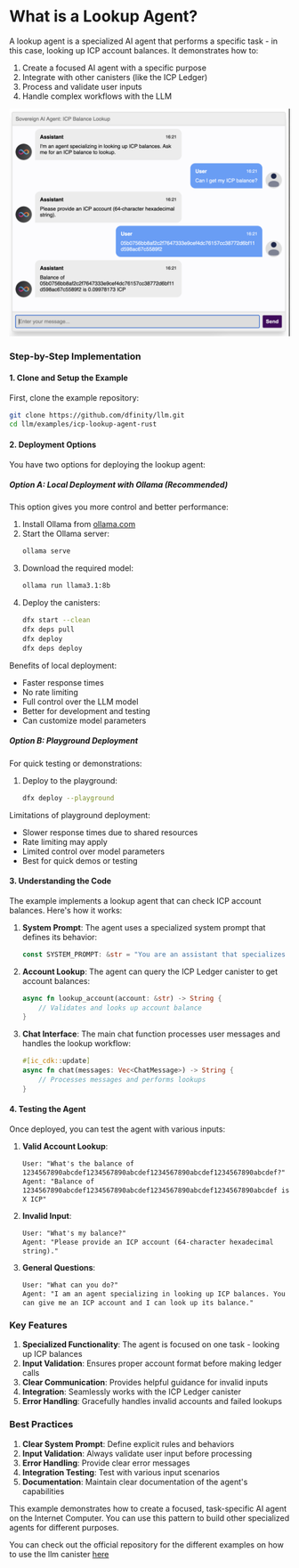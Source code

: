 # What is a Lookup Agent?

A lookup agent is a specialized AI agent that performs a specific task - in this case, looking up ICP account balances. It demonstrates how to:
1. Create a focused AI agent with a specific purpose
2. Integrate with other canisters (like the ICP Ledger)
3. Process and validate user inputs
4. Handle complex workflows with the LLM

![lookup agent](./images/lookup-agent.png)

### Step-by-Step Implementation

#### 1. Clone and Setup the Example

First, clone the example repository:

```bash
git clone https://github.com/dfinity/llm.git
cd llm/examples/icp-lookup-agent-rust
```

#### 2. Deployment Options

You have two options for deploying the lookup agent:

##### Option A: Local Deployment with Ollama (Recommended)

This option gives you more control and better performance:

1. Install Ollama from [ollama.com](https://ollama.com/)
2. Start the Ollama server:
   ```bash
   ollama serve
   ```
3. Download the required model:
   ```bash
   ollama run llama3.1:8b
   ```
4. Deploy the canisters:
   ```bash
   dfx start --clean
   dfx deps pull
   dfx deploy
   dfx deps deploy
   ```

Benefits of local deployment:
- Faster response times
- No rate limiting
- Full control over the LLM model
- Better for development and testing
- Can customize model parameters

##### Option B: Playground Deployment

For quick testing or demonstrations:

1. Deploy to the playground:
   ```bash
   dfx deploy --playground
   ```

Limitations of playground deployment:
- Slower response times due to shared resources
- Rate limiting may apply
- Limited control over model parameters
- Best for quick demos or testing

#### 3. Understanding the Code

The example implements a lookup agent that can check ICP account balances. Here's how it works:

1. **System Prompt**: The agent uses a specialized system prompt that defines its behavior:
   ```rust
   const SYSTEM_PROMPT: &str = "You are an assistant that specializes in looking up the balance of ICP accounts...";
   ```

2. **Account Lookup**: The agent can query the ICP Ledger canister to get account balances:
   ```rust
   async fn lookup_account(account: &str) -> String {
       // Validates and looks up account balance
   }
   ```

3. **Chat Interface**: The main chat function processes user messages and handles the lookup workflow:
   ```rust
   #[ic_cdk::update]
   async fn chat(messages: Vec<ChatMessage>) -> String {
       // Processes messages and performs lookups
   }
   ```

#### 4. Testing the Agent

Once deployed, you can test the agent with various inputs:

1. **Valid Account Lookup**:
   ```
   User: "What's the balance of 1234567890abcdef1234567890abcdef1234567890abcdef1234567890abcdef?"
   Agent: "Balance of 1234567890abcdef1234567890abcdef1234567890abcdef1234567890abcdef is X ICP"
   ```

2. **Invalid Input**:
   ```
   User: "What's my balance?"
   Agent: "Please provide an ICP account (64-character hexadecimal string)."
   ```

3. **General Questions**:
   ```
   User: "What can you do?"
   Agent: "I am an agent specializing in looking up ICP balances. You can give me an ICP account and I can look up its balance."
   ```

### Key Features

1. **Specialized Functionality**: The agent is focused on one task - looking up ICP balances
2. **Input Validation**: Ensures proper account format before making ledger calls
3. **Clear Communication**: Provides helpful guidance for invalid inputs
4. **Integration**: Seamlessly works with the ICP Ledger canister
5. **Error Handling**: Gracefully handles invalid accounts and failed lookups

### Best Practices

1. **Clear System Prompt**: Define explicit rules and behaviors
2. **Input Validation**: Always validate user input before processing
3. **Error Handling**: Provide clear error messages
4. **Integration Testing**: Test with various input scenarios
5. **Documentation**: Maintain clear documentation of the agent's capabilities

This example demonstrates how to create a focused, task-specific AI agent on the Internet Computer. You can use this pattern to build other specialized agents for different purposes.

You can check out the official repository for the different examples on how to use the llm canister [here](https://github.com/dfinity/llm)